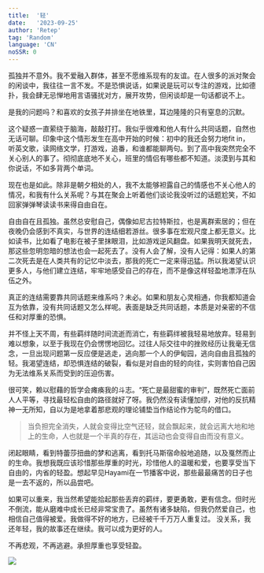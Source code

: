 ```yaml
---
title:  '轻'
date:   '2023-09-25'
author: 'Retep' 
tag: 'Random'
language: 'CN'
noSSR: 0
---
```


孤独并不意外。我不爱融入群体，甚至不愿维系现有的友谊。在人很多的派对聚会的闲谈中，我往往一言不发。不是恐惧说话，如果说是玩可以专注的游戏，比如德扑，我会肆无忌惮地用言语骚扰对方，展开攻势，但闲谈却是一句话都说不上。

是我的问题吗？和喜欢的女孩子并排坐在地铁里，耳边隆隆的只有窒息的沉默。

这个疑惑一直萦绕于脑海，敲敲打打。我似乎很难和他人有什么共同话题，自然也无话可聊。印象中这个情形发生在高中开始的时候：初中的我还会努力地fit in，听英文歌，读网络文学，打游戏，追番，和谁都能聊两句。到了高中我突然完全不关心别人的事了。彻彻底底地不关心，班里的情侣有哪些都不知道。淡漠到与其和你说话，不如多背两个单词。

现在也是如此。除非是朝夕相处的人，我不太能够袒露自己的情感也不关心他人的情况，和我有什么关系呢？与其在聚会上听着他们谈论我没听过的话题尬笑，不如回家弹弹琴读读书来得自由自在。

自由自在且孤独。虽然总安慰自己，偶像如尼古拉特斯拉，也是离群索居的；但在夜晚仍会感到不真实，与世界的连结细若游丝。很多事在宏观尺度上都无意义。比如读书，比如看了电影在被子里抹眼泪，比如游戏逆风翻盘。如果我明天就死去，那这些忽明忽暗的想法也会一起死去了。没有人会了解，没有人记得：如果人的第二次死去是在人类共有的记忆中淡去，那我的死亡一定来得迅猛。所以我渴望认识更多人，与他们建立连结，牢牢地感受自己的存在，而不是像这样轻盈地漂浮在队伍之外。

真正的连结需要靠共同话题来维系吗？未必。如果和朋友心灵相通，你我都知道会互为依靠，没有共同话题又怎么样呢。表面是缺乏共同话题，本质是对亲密的不信任和对厚重的恐惧。

并不怪上天不周，有些羁绊随时间流逝而消亡，有些羁绊被我轻易地放弃。轻易到难以想象，以至于我现在仍会愣愣地回忆。过往人际交往中的挫败经历让我毫无信念，一旦出现问题第一反应便是逃走，逃向那一个人的伊甸园，逃向自由且孤独的轻。我渴望连结，却恐惧连结的破裂，看似是对自由的轻的向往，实则害怕自己因为无法维系关系而受到的压迫伤害。

很可笑，赖以慰藉的哲学会瘫痪我的斗志。“死亡是最甜蜜的审判”，既然死亡面前人人平等，寻找最轻松自由的路径就好了呀。我仍然没有读懂加缪，对他的反抗精神一无所知，自以为是地拿着那悲观的理论铺垫当作结论作为鸵鸟的借口。

> 当负担完全消失，人就会变得比空气还轻，就会飘起来，就会远离大地和地上的生命，人也就是一个半真的存在，其运动也会变得自由而没有意义。

闭起眼睛，看到特蕾莎扭曲的梦和逃离，看到托马斯宿命般地追随，以及戛然而止的生命。我想我既应该珍惜那些厚重的时光，珍惜他人的温暖和爱，也要享受当下自由的，内省的轻盈。想起早见Hayami在一节播客中说，那些最最痛苦的日子也是一去不返的，所以品尝吧。

如果可以重来，我当然希望能拾起那些丢弃的羁绊，要更勇敢，更有信念。但时光不倒流，能从磨难中成长已经非常宝贵了。虽然有诸多缺陷，但我仍然爱自己，也相信自己值得被爱。我做得不好的地方，已经被千千万万人重复过。 没关系，我还年轻，我的故事还在继续。我可以成为更好的人。

不再悲观，不再逃避。承担厚重也享受轻盈。

![](/images/2023-09-25-light/dontbepathetic.jpeg)